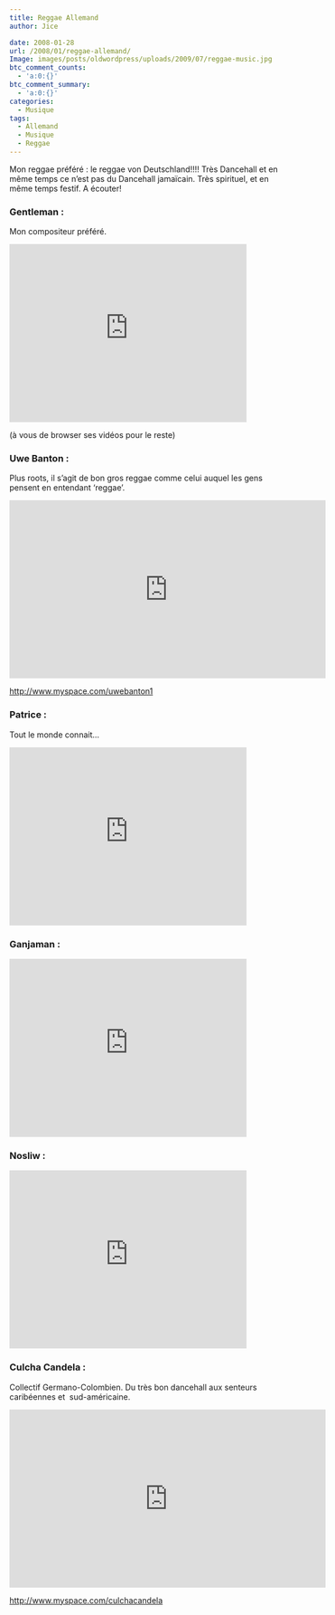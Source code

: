 ```yaml
---
title: Reggae Allemand
author: Jice

date: 2008-01-28
url: /2008/01/reggae-allemand/
Image: images/posts/oldwordpress/uploads/2009/07/reggae-music.jpg
btc_comment_counts:
  - 'a:0:{}'
btc_comment_summary:
  - 'a:0:{}'
categories:
  - Musique
tags:
  - Allemand
  - Musique
  - Reggae
---
```


Mon reggae préféré : le reggae von Deutschland!!!! Très Dancehall et en même temps ce n&#8217;est pas du Dancehall jamaïcain. Très spirituel, et en même temps festif. A écouter!

### Gentleman :

Mon compositeur préféré.

<iframe width="420" height="315" src="https://www.youtube.com/embed/NuOS2jb2WOg" frameborder="0" allowfullscreen></iframe>

(à vous de browser ses vidéos pour le reste)

### Uwe Banton :

Plus roots, il s&#8217;agit de bon gros reggae comme celui auquel les gens pensent en entendant &#8216;reggae&#8217;.

<iframe width="560" height="315" src="https://www.youtube.com/embed/GBGR9ciTA-4" frameborder="0" allowfullscreen></iframe>

<a title="Uwe Banton" href="http://www.myspace.com/uwebanton1" target="_blank">http://www.myspace.com/uwebanton1</a>

### Patrice :

Tout le monde connait&#8230;

<iframe width="420" height="315" src="https://www.youtube.com/embed/HpLcnUQ9TRs" frameborder="0" allowfullscreen></iframe>

### Ganjaman :

<iframe width="420" height="315" src="https://www.youtube.com/embed/Fg5MtVyLkQk" frameborder="0" allowfullscreen></iframe>

### Nosliw :

<iframe width="420" height="315" src="https://www.youtube.com/embed/d1Ye5pfz6R0" frameborder="0" allowfullscreen></iframe>

### Culcha Candela :

Collectif Germano-Colombien. Du très bon dancehall aux senteurs caribéennes et  sud-américaine.

<iframe width="560" height="315" src="https://www.youtube.com/embed/GuBYDw2bFPk" frameborder="0" allowfullscreen></iframe>

<a title="Culcha Candela" href="http://www.myspace.com/culchacandela" target="_blank">http://www.myspace.com/culchacandela</a>
